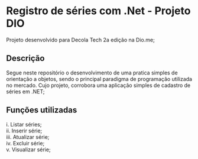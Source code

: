# Registro de séries com .Net - Projeto DIO

Projeto desenvolvido para Decola Tech 2a edição na Dio.me;

## Descrição

Segue neste repositório o desenvolvimento de uma pratica simples de orientação a objetos, sendo o principal paradigma de programação utilizada no mercado. Cujo projeto, corrobora uma aplicação simples de cadastro de séries em .NET; 

## Funções utilizadas

i.    Listar séries;    <br/>
ii.   Inserir série;    <br/>
iii.  Atualizar série;  <br/>
iv.   Excluir série;    <br/>
v.    Visualizar série; <br/>
